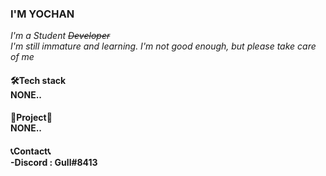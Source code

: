 ### I'M YOCHAN



*I'm a Student ~~Developer~~*<br>
*I'm still immature and learning. I'm not good enough, but please take care of me*

<h4>🛠Tech stack<br>
     NONE.. <br>
<h4>📁Project📁<br>
     NONE.. <br>
<h4>📞Contact📞<br>
     -Discord : Gull#8413
  
  
